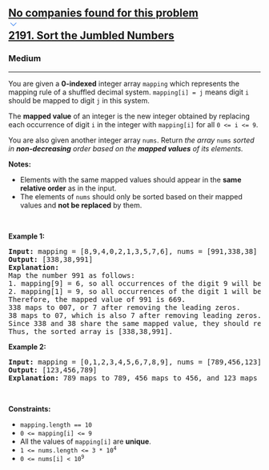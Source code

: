 <h2><a href="https://leetcode.com/problems/sort-the-jumbled-numbers/"><div id="big-omega-company-tags"><div id="big-omega-topbar"><div class="companyTagsContainer" style="overflow-x: scroll; flex-wrap: nowrap;"><div class="companyTagsContainer--tag">No companies found for this problem</div></div><div class="companyTagsContainer--chevron"><div><svg version="1.1" id="icon" xmlns="http://www.w3.org/2000/svg" xmlns:xlink="http://www.w3.org/1999/xlink" x="0px" y="0px" viewBox="0 0 32 32" fill="#4087F1" xml:space="preserve" style="width: 20px; --darkreader-inline-fill: #529be1;" data-darkreader-inline-fill=""><polygon points="16,22 6,12 7.4,10.6 16,19.2 24.6,10.6 26,12 "></polygon><rect id="_x3C_Transparent_Rectangle_x3E_" class="st0" fill="none" width="32" height="32"></rect></svg></div></div></div></div>2191. Sort the Jumbled Numbers</a></h2><h3>Medium</h3><hr><div><p>You are given a <strong>0-indexed</strong> integer array <code>mapping</code> which represents the mapping rule of a shuffled decimal system. <code>mapping[i] = j</code> means digit <code>i</code> should be mapped to digit <code>j</code> in this system.</p>

<p>The <strong>mapped value</strong> of an integer is the new integer obtained by replacing each occurrence of digit <code>i</code> in the integer with <code>mapping[i]</code> for all <code>0 &lt;= i &lt;= 9</code>.</p>

<p>You are also given another integer array <code>nums</code>. Return <em>the array </em><code>nums</code><em> sorted in <strong>non-decreasing</strong> order based on the <strong>mapped values</strong> of its elements.</em></p>

<p><strong>Notes:</strong></p>

<ul>
	<li>Elements with the same mapped values should appear in the <strong>same relative order</strong> as in the input.</li>
	<li>The elements of <code>nums</code> should only be sorted based on their mapped values and <strong>not be replaced</strong> by them.</li>
</ul>

<p>&nbsp;</p>
<p><strong class="example">Example 1:</strong></p>

<pre><strong>Input:</strong> mapping = [8,9,4,0,2,1,3,5,7,6], nums = [991,338,38]
<strong>Output:</strong> [338,38,991]
<strong>Explanation:</strong> 
Map the number 991 as follows:
1. mapping[9] = 6, so all occurrences of the digit 9 will become 6.
2. mapping[1] = 9, so all occurrences of the digit 1 will become 9.
Therefore, the mapped value of 991 is 669.
338 maps to 007, or 7 after removing the leading zeros.
38 maps to 07, which is also 7 after removing leading zeros.
Since 338 and 38 share the same mapped value, they should remain in the same relative order, so 338 comes before 38.
Thus, the sorted array is [338,38,991].
</pre>

<p><strong class="example">Example 2:</strong></p>

<pre><strong>Input:</strong> mapping = [0,1,2,3,4,5,6,7,8,9], nums = [789,456,123]
<strong>Output:</strong> [123,456,789]
<strong>Explanation:</strong> 789 maps to 789, 456 maps to 456, and 123 maps to 123. Thus, the sorted array is [123,456,789].
</pre>

<p>&nbsp;</p>
<p><strong>Constraints:</strong></p>

<ul>
	<li><code>mapping.length == 10</code></li>
	<li><code>0 &lt;= mapping[i] &lt;= 9</code></li>
	<li>All the values of <code>mapping[i]</code> are <strong>unique</strong>.</li>
	<li><code>1 &lt;= nums.length &lt;= 3 * 10<sup>4</sup></code></li>
	<li><code>0 &lt;= nums[i] &lt; 10<sup>9</sup></code></li>
</ul>
</div>
